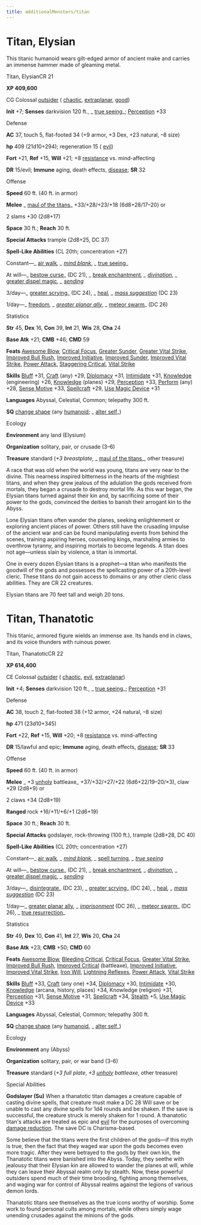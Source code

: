 ```yaml
---
title: additionalMonsters/titan
---
```

# Titan, Elysian

This titanic humanoid wears gilt-edged armor of ancient make and carries an immense hammer made of gleaming metal.

Titan, ElysianCR 21

**XP 409,600**

CG Colossal [outsider](monsters/creatureTypes#_outsider) ( [chaotic](monsters/creatureTypes#_chaotic-subtype), [extraplanar](monsters/creatureTypes#_extraplanar-subtype), [good](monsters/creatureTypes#_good-subtype))

**Init** +7; **Senses** darkvision 120 ft., _ [true seeing](additionalMonsters/../spells/trueSeeing#_true-seeing)_; [Perception](additionalMonsters/../skills/perception#_perception) +33

Defense

**AC** 37, touch 5, flat-footed 34 (+9 armor, +3 Dex, +23 natural, –8 size)

**hp** 409 (21d10+294); regeneration 15 ( [evil](monsters/creatureTypes#_evil-subtype))

**Fort** +21, **Ref** +15, **Will** +21; +8 [resistance](monsters/universalMonsterRules#_resistance) vs. mind-affecting

**DR** 15/evil; **Immune** aging, death effects, [disease](monsters/universalMonsterRules#_disease-(ex-or-su)); **SR** 32

Offense

**Speed** 60 ft. (40 ft. in armor)

**Melee** _ [maul of the titans](additionalMonsters/../magicItems/wondrousItems#_maul-of-the-titans)_ +33/+28/+23/+18 (6d8+28/17–20) or

2 slams +30 (2d8+17)

**Space** 30 ft.; **Reach** 30 ft.

**Special Attacks** trample (2d8+25, DC 37)

**Spell-Like Abilities** (CL 20th; concentration +27)

Constant—_ [air walk](additionalMonsters/../spells/airWalk#_air-walk)_, _ [mind blank](additionalMonsters/../spells/mindBlank#_mind-blank)_, _ [true seeing](additionalMonsters/../spells/trueSeeing#_true-seeing)_

At will—_ [bestow curse](additionalMonsters/../spells/bestowCurse#_bestow-curse)_ (DC 21), _ [break enchantment](additionalMonsters/../spells/breakEnchantment#_break-enchantment)_, _ [divination](additionalMonsters/../spells/divination#_divination)_, _ [greater dispel magic](additionalMonsters/../spells/dispelMagic#_dispel-magic-greater)_, _ [sending](additionalMonsters/../spells/sending#_sending)_

3/day—_ [greater scrying](additionalMonsters/../spells/scrying#_scrying-greater)_ (DC 24), _ [heal](additionalMonsters/../spells/heal#_heal)_, _ [mass suggestion](additionalMonsters/../spells/suggestion#_suggestion-mass)_ (DC 23)

1/day—_ [freedom](additionalMonsters/../spells/freedom#_freedom)_, _ [greater planar ally](additionalMonsters/../spells/planarAlly#_planar-ally-greater)_, _ [meteor swarm](additionalMonsters/../spells/meteorSwarm#_meteor-swarm)_ (DC 26)

Statistics

**Str** 45, **Dex** 16, **Con** 39, **Int** 21, **Wis** 28, **Cha** 24

**Base Atk** +21; **CMB** +46; **CMD** 59

**Feats** [Awesome Blow](additionalMonsters/../monsters/monsterFeats#_awesome-blow), [Critical Focus](additionalMonsters/../feats#_critical-focus), [Greater Sunder](additionalMonsters/../feats#_greater-sunder), [Greater Vital Strike](additionalMonsters/../feats#_greater-vital-strike), [Improved Bull Rush](additionalMonsters/../feats#_improved-bull-rush), [Improved Initiative](additionalMonsters/../feats#_improved-initiative), [Improved Sunder](additionalMonsters/../feats#_improved-sunder), [Improved Vital Strike](additionalMonsters/../feats#_improved-vital-strike), [Power Attack](additionalMonsters/../feats#_power-attack), [Staggering Critical](additionalMonsters/../feats#_staggering-critical), [Vital Strike](additionalMonsters/../feats#_vital-strike)

**Skills** [Bluff](additionalMonsters/../skills/bluff#_bluff) +31, [Craft](additionalMonsters/../skills/craft#_craft) (any) +29, [Diplomacy](additionalMonsters/../skills/diplomacy#_diplomacy) +31, [Intimidate](additionalMonsters/../skills/intimidate#_intimidate) +31, [Knowledge](additionalMonsters/../skills/knowledge#_knowledge) (engineering) +26, [Knowledge](additionalMonsters/../skills/knowledge#_knowledge) (planes) +29, [Perception](additionalMonsters/../skills/perception#_perception) +33, [Perform](additionalMonsters/../skills/perform#_perform) (any) +28, [Sense Motive](additionalMonsters/../skills/senseMotive#_sense-motive) +33, [Spellcraft](additionalMonsters/../skills/spellcraft#_spellcraft) +29, [Use Magic Device](additionalMonsters/../skills/useMagicDevice#_use-magic-device) +31

**Languages** Abyssal, Celestial, Common; telepathy 300 ft.

**SQ** [change shape](monsters/universalMonsterRules#_change-shape) (any [humanoid](monsters/creatureTypes#_humanoid); _ [alter self](additionalMonsters/../spells/alterSelf#_alter-self)_)

Ecology

**Environment** any land (Elysium)

**Organization** solitary, pair, or crusade (3–6)

**Treasure** standard (_+3 breastplate_, _ [maul of the titans](additionalMonsters/../magicItems/wondrousItems#_maul-of-the-titans)_, other treasure)

A race that was old when the world was young, titans are very near to the divine. This nearness inspired bitterness in the hearts of the mightiest titans, and when they grew jealous of the adulation the gods received from mortals, they began a crusade to destroy mortal life. As this war began, the Elysian titans turned against their kin and, by sacrificing some of their power to the gods, convinced the deities to banish their arrogant kin to the Abyss.

Lone Elysian titans often wander the planes, seeking enlightenment or exploring ancient places of power. Others still have the crusading impulse of the ancient war and can be found manipulating events from behind the scenes, training aspiring heroes, counseling kings, marshaling armies to overthrow tyranny, and inspiring mortals to become legends. A titan does not age—unless slain by violence, a titan is immortal.

One in every dozen Elysian titans is a prophet—a titan who manifests the goodwill of the gods and possesses the spellcasting power of a 20th-level cleric. These titans do not gain access to domains or any other cleric class abilities. They are CR 22 creatures.

Elysian titans are 70 feet tall and weigh 20 tons.

# Titan, Thanatotic

This titanic, armored figure wields an immense axe. Its hands end in claws, and its voice thunders with ruinous power.

Titan, ThanatoticCR 22

**XP 614,400**

CE Colossal [outsider](monsters/creatureTypes#_outsider) ( [chaotic](monsters/creatureTypes#_chaotic-subtype), [evil](monsters/creatureTypes#_evil-subtype), [extraplanar](monsters/creatureTypes#_extraplanar-subtype))

**Init** +4; **Senses** darkvision 120 ft., _ [true seeing](additionalMonsters/../spells/trueSeeing#_true-seeing)_; [Perception](additionalMonsters/../skills/perception#_perception) +31

Defense

**AC** 38, touch 2, flat-footed 38 (+12 armor, +24 natural, –8 size)

**hp** 471 (23d10+345)

**Fort** +22, **Ref** +15, **Will** +20; +8 [resistance](monsters/universalMonsterRules#_resistance) vs. mind-affecting

**DR** 15/lawful and epic; **Immune** aging, death effects, [disease](monsters/universalMonsterRules#_disease-(ex-or-su)); **SR** 33

Offense

**Speed** 60 ft. (40 ft. in armor)

**Melee** _ +3 [unholy](additionalMonsters/../magicItems/weapons#_unholy) battleaxe_ +37/+32/+27/+22 (6d6+22/19–20/×3), claw +29 (2d8+9) or

2 claws +34 (2d8+19)

**Ranged** rock +16/+11/+6/+1 (2d6+19)

**Space** 30 ft.; **Reach** 30 ft.

**Special Attacks** godslayer, rock-throwing (100 ft.), trample (2d8+28, DC 40)

**Spell-Like Abilities** (CL 20th; concentration +27)

Constant—_ [air walk](additionalMonsters/../spells/airWalk#_air-walk)_, _ [mind blank](additionalMonsters/../spells/mindBlank#_mind-blank)_, _ [spell turning](additionalMonsters/../spells/spellTurning#_spell-turning)_, _ [true seeing](additionalMonsters/../spells/trueSeeing#_true-seeing)_

At will—_ [bestow curse](additionalMonsters/../spells/bestowCurse#_bestow-curse)_ (DC 21), _ [break enchantment](additionalMonsters/../spells/breakEnchantment#_break-enchantment)_, _ [divination](additionalMonsters/../spells/divination#_divination)_, _ [greater dispel magic](additionalMonsters/../spells/dispelMagic#_dispel-magic-greater)_, _ [sending](additionalMonsters/../spells/sending#_sending)_

3/day—_ [disintegrate](additionalMonsters/../spells/disintegrate#_disintegrate)_ (DC 23), _ [greater scrying](additionalMonsters/../spells/scrying#_scrying-greater)_ (DC 24), _ [heal](additionalMonsters/../spells/heal#_heal)_, _ [mass suggestion](additionalMonsters/../spells/suggestion#_suggestion-mass)_ (DC 23)

1/day—_ [greater planar ally](additionalMonsters/../spells/planarAlly#_planar-ally-greater)_, _ [imprisonment](additionalMonsters/../spells/imprisonment#_imprisonment)_ (DC 26), _ [meteor swarm](additionalMonsters/../spells/meteorSwarm#_meteor-swarm)_ (DC 26), _ [true resurrection](additionalMonsters/../spells/trueResurrection#_true-resurrection)_

Statistics

**Str** 49, **Dex** 10, **Con** 41, **Int** 27, **Wis** 20, **Cha** 24

**Base Atk** +23; **CMB** +50; **CMD** 60

**Feats** [Awesome Blow](additionalMonsters/../monsters/monsterFeats#_awesome-blow), [Bleeding Critical](additionalMonsters/../feats#_bleeding-critical), [Critical Focus](additionalMonsters/../feats#_critical-focus), [Greater Vital Strike](additionalMonsters/../feats#_greater-vital-strike), [Improved Bull Rush](additionalMonsters/../feats#_improved-bull-rush), [Improved Critical](additionalMonsters/../feats#_improved-critical) (battleaxe), [Improved Initiative](additionalMonsters/../feats#_improved-initiative), [Improved Vital Strike](additionalMonsters/../feats#_improved-vital-strike), [Iron Will](additionalMonsters/../feats#_iron-will), [Lightning Reflexes](additionalMonsters/../feats#_lightning-reflexes), [Power Attack](additionalMonsters/../feats#_power-attack), [Vital Strike](additionalMonsters/../feats#_vital-strike)

**Skills** [Bluff](additionalMonsters/../skills/bluff#_bluff) +33, [Craft](additionalMonsters/../skills/craft#_craft) (any one) +34, [Diplomacy](additionalMonsters/../skills/diplomacy#_diplomacy) +30, [Intimidate](additionalMonsters/../skills/intimidate#_intimidate) +30, [Knowledge](additionalMonsters/../skills/knowledge#_knowledge) (arcana, history, places) +34, Knowledge (religion) +31, [Perception](additionalMonsters/../skills/perception#_perception) +31, [Sense Motive](additionalMonsters/../skills/senseMotive#_sense-motive) +31, [Spellcraft](additionalMonsters/../skills/spellcraft#_spellcraft) +34, [Stealth](additionalMonsters/../skills/stealth#_stealth) +5, [Use Magic Device](additionalMonsters/../skills/useMagicDevice#_use-magic-device) +33

**Languages** Abyssal, Celestial, Common; telepathy 300 ft.

**SQ** [change shape](monsters/universalMonsterRules#_change-shape) (any [humanoid](monsters/creatureTypes#_humanoid), _ [alter self](additionalMonsters/../spells/alterSelf#_alter-self)_)

Ecology

**Environment** any (Abyss)

**Organization** solitary, pair, or war band (3–6)

**Treasure** standard (_+3 full plate_, _+3 [unholy](additionalMonsters/../magicItems/weapons#_unholy) battleaxe_, other treasure)

Special Abilities

**Godslayer (Su)** When a thanatotic titan damages a creature capable of casting divine spells, that creature must make a DC 28 Will save or be unable to cast any divine spells for 1d4 rounds and be shaken. If the save is successful, the creature struck is merely shaken for 1 round. A thanatotic titan's attacks are treated as epic and [evil](monsters/creatureTypes#_evil-subtype) for the purposes of overcoming [damage reduction](monsters/universalMonsterRules#_damage-reduction-(ex-or-su)). The save DC is Charisma-based.

Some believe that the titans were the first children of the gods—if this myth is true, then the fact that they waged war upon the gods becomes even more tragic. After they were betrayed to the gods by their own kin, the Thanatotic titans were banished into the Abyss. Today, they seethe with jealousy that their Elysian kin are allowed to wander the planes at will, while they can leave their Abyssal realm only by stealth. Now, these powerful outsiders spend much of their time brooding, fighting among themselves, and waging war for control of Abyssal realms against the legions of various demon lords.

Thanatotic titans see themselves as the true icons worthy of worship. Some work to found personal cults among mortals, while others simply wage unending crusades against the minions of the gods.

